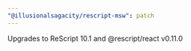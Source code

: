 ```yaml
---
"@illusionalsagacity/rescript-msw": patch
---
```


Upgrades to ReScript 10.1 and @rescript/react v0.11.0

